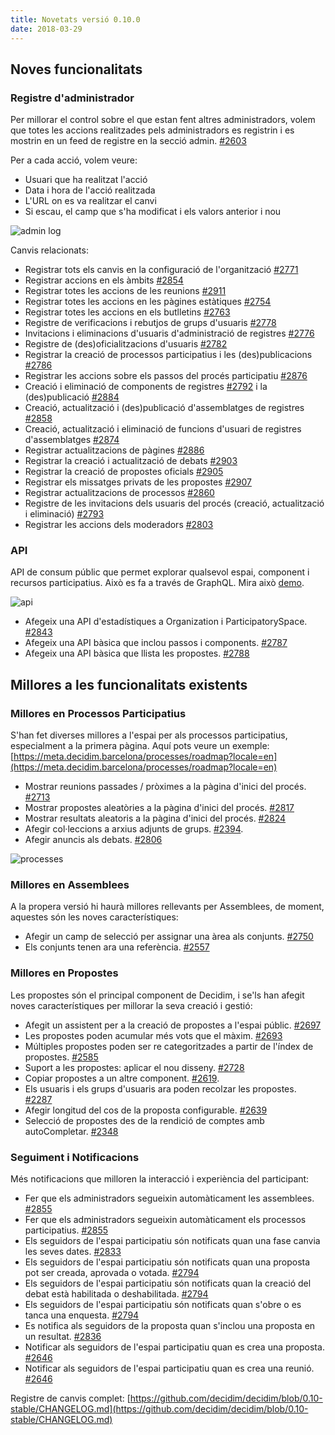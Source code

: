 ```yaml
---
title: Novetats versió 0.10.0
date: 2018-03-29
---
```


## Noves funcionalitats

### Registre d'administrador

Per millorar el control sobre el que estan fent altres administradors, volem que totes les accions realitzades pels administradors es registrin i es mostrin en un feed de registre en la secció admin. [#2603](https://github.com/decidim/decidim/pull/2603)

Per a cada acció, volem veure:

- Usuari que ha realitzat l'acció   
- Data i hora de l'acció realitzada  
- L'URL on es va realitzar el canvi  
- Si escau, el camp que s'ha modificat i els valors anterior i nou

![admin log](/uploads/release-0.10.0-image-1.gif)
 
Canvis relacionats:

-   Registrar tots els canvis en la configuració de l'organització [#2771](https://github.com/decidim/decidim/pull/2771)   
-   Registrar accions en els àmbits [#2854](https://github.com/decidim/decidim/pull/2854) 
-   Registrar totes les accions de les reunions [#2911](https://github.com/decidim/decidim/pull/2911)    
-   Registrar totes les accions en les pàgines estàtiques [#2754](https://github.com/decidim/decidim/pull/2754)    
-   Registrar totes les accions en els butlletins [#2763](https://github.com/decidim/decidim/pull/2763)    
-   Registre de verificacions i rebutjos de grups d'usuaris [#2778](https://github.com/decidim/decidim/pull/2778)    
-   Invitacions i eliminacions d'usuaris d'administració de registres [#2776](https://github.com/decidim/decidim/pull/2776)    
-   Registre de (des)oficialitzacions d'usuaris [#2782](https://github.com/decidim/decidim/pull/2782)    
-   Registrar la creació de processos participatius i les (des)publicacions [#2786](https://github.com/decidim/decidim/pull/2786)    
-   Registrar les accions sobre els passos del procés participatiu [#2876](https://github.com/decidim/decidim/pull/2876)    
-   Creació i eliminació de components de registres [#2792](https://github.com/decidim/decidim/pull/2792)  i la (des)publicació [#2884](https://github.com/decidim/decidim/pull/2884)    
-   Creació, actualització i (des)publicació d'assemblatges de registres [#2858](https://github.com/decidim/decidim/pull/2858)    
-   Creació, actualització i eliminació de funcions d'usuari de registres d'assemblatges [#2874](https://github.com/decidim/decidim/pull/2874)    
-   Registrar actualitzacions de pàgines [#2886](https://github.com/decidim/decidim/pull/2886)    
-   Registrar la creació i actualització de debats [#2903](https://github.com/decidim/decidim/pull/2903)    
-   Registrar la creació de propostes oficials [#2905](https://github.com/decidim/decidim/pull/2905)    
-   Registrar els missatges privats de les propostes [#2907](https://github.com/decidim/decidim/pull/2907)    
-   Registrar actualitzacions de processos [#2860](https://github.com/decidim/decidim/pull/2860)    
-   Registre de les invitacions dels usuaris del procés (creació, actualització i eliminació) [#2793](https://github.com/decidim/decidim/pull/2793)    
-   Registrar les accions dels moderadors [#2803](https://github.com/decidim/decidim/pull/2803)

### API

API de consum públic que permet explorar qualsevol espai, component i recursos participatius. Això es fa a través de GraphQL.
Mira això [demo](https://meta.decidim.barcelona/api/graphiql?query=%7B%0A%20%20decidim%20%7B%0A%20%20%20%20version%0A%20%20%7D%0A%20%20%0A%20%20organization%20%7B%0A%20%20%20%20stats%20%7B%0A%20%20%20%20%20%20name%0A%20%20%20%20%20%20value%0A%20%20%20%20%7D%0A%20%20%7D%0A%20%20participatoryProcesses%20%7B%0A%20%20%20%20stats%20%7B%0A%20%20%20%20%20%20name%0A%20%20%20%20%20%20value%0A%20%20%20%20%7D%0A%20%20%7D%0A%20%20assemblies%20%7B%0A%20%20%20%20stats%20%7B%0A%20%20%20%20%20%20name%0A%20%20%20%20%20%20value%0A%20%20%20%20%7D%0A%20%20%7D%0A%20%20initiatives%20%7B%0A%20%20%20%20stats%20%7B%0A%20%20%20%20%20%20name%0A%20%20%20%20%20%20value%0A%20%20%20%20%7D%0A%20%20%7D%0A%20%20consultations%20%7B%0A%20%20%20%20stats%20%7B%0A%20%20%20%20%20%20name%0A%20%20%20%20%20%20value%0A%20%20%20%20%7D%0A%20%20%7D%0A%7D%0A).

![api](/uploads/release-0.10.0-image-2.gif)

-   Afegeix una API d'estadístiques a Organization i ParticipatorySpace. [#2843](https://github.com/decidim/decidim/pull/2843)    
-   Afegeix una API bàsica que inclou passos i components. [#2787](https://github.com/decidim/decidim/pull/2787)
-   Afegeix una API bàsica que llista les propostes. [#2788](https://github.com/decidim/decidim/pull/2788)

## Millores a les funcionalitats existents

### Millores en Processos Participatius

S'han fet diverses millores a l'espai per als processos participatius, especialment a la primera pàgina. Aquí pots veure un exemple:
[https://meta.decidim.barcelona/processes/roadmap?locale=en](https://meta.decidim.barcelona/processes/roadmap?locale=en)

-   Mostrar reunions passades / pròximes a la pàgina d'inici del procés. [#2713](https://github.com/decidim/decidim/issues/2713)    
-   Mostrar propostes aleatòries a la pàgina d'inici del procés. [#2817](https://github.com/decidim/decidim/issues/2817)    
-   Mostrar resultats aleatoris a la pàgina d'inici del procés. [#2824](https://github.com/decidim/decidim/issues/2824)    
-   Afegir col·leccions a arxius adjunts de grups. [#2394](https://github.com/decidim/decidim/pull/2394).    
-   Afegir anuncis als debats. [#2806](https://github.com/decidim/decidim/pull/2806)

![processes](/uploads/release-0.10.0-image-3.gif)

### Millores en Assemblees

A la propera versió hi haurà millores rellevants per Assemblees, de moment, aquestes són les noves característiques:
-   Afegir un camp de selecció per assignar una àrea als conjunts. [#2750](https://github.com/decidim/decidim/pull/2750)    
-   Els conjunts tenen ara una referència. [#2557](https://github.com/decidim/decidim/pull/2557)
    

### Millores en Propostes

Les propostes són el principal component de Decidim, i se'ls han afegit noves característiques per millorar la seva creació i gestió:

-   Afegit un assistent per a la creació de propostes a l'espai públic. [#2697](https://github.com/decidim/decidim/pull/2697)    
-   Les propostes poden acumular més vots que el màxim. [#2693](https://github.com/decidim/decidim/pull/2693)   
-   Múltiples propostes poden ser re categoritzades a partir de l'índex de propostes. [#2585](https://github.com/decidim/decidim/pull/2585#issuecomment-366902187)   
-   Suport a les propostes: aplicar el nou disseny. [#2728](https://github.com/decidim/decidim/pull/2733)    
-   Copiar propostes a un altre component. [#2619](https://github.com/decidim/decidim/issues/2619).  
-   Els usuaris i els grups d'usuaris ara poden recolzar les propostes. [#2287](https://github.com/decidim/decidim/pull/2287)   
-   Afegir longitud del cos de la proposta configurable. [#2639](https://github.com/decidim/decidim/pull/2639)    
-   Selecció de propostes des de la rendició de comptes amb autoCompletar. [#2348](https://github.com/decidim/decidim/pull/2584)
    

### Seguiment i Notificacions

Més notificacions que milloren la interacció i experiència del participant:

-   Fer que els administradors segueixin automàticament les assemblees. [#2855](https://github.com/decidim/decidim/pull/2855)   
-   Fer que els administradors segueixin automàticament els processos participatius. [#2855](https://github.com/decidim/decidim/pull/2855)    
-   Els seguidors de l'espai participatiu són notificats quan una fase canvia les seves dates. [#2833](https://github.com/decidim/decidim/pull/2833)    
-   Els seguidors de l'espai participatiu són notificats quan una proposta pot ser creada, aprovada o votada. [#2794](https://github.com/decidim/decidim/pull/2794)    
-   Els seguidors de l'espai participatiu són notificats quan la creació del debat està habilitada o deshabilitada. [#2794](https://github.com/decidim/decidim/pull/2794)    
-   Els seguidors de l'espai participatiu són notificats quan s'obre o es tanca una enquesta. [#2794](https://github.com/decidim/decidim/pull/2794)    
-   Es notifica als seguidors de la proposta quan s'inclou una proposta en un resultat. [#2836](https://github.com/decidim/decidim/pull/2836)    
-   Notificar als seguidors de l'espai participatiu quan es crea una proposta. [#2646](https://github.com/decidim/decidim/pull/2646)    
-   Notificar als seguidors de l'espai participatiu quan es crea una reunió. [#2646](https://github.com/decidim/decidim/pull/2646)
      
  
  
Registre de canvis complet: [https://github.com/decidim/decidim/blob/0.10-stable/CHANGELOG.md](https://github.com/decidim/decidim/blob/0.10-stable/CHANGELOG.md)
